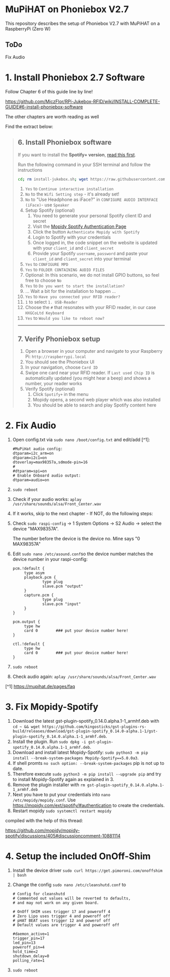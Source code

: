 # MuPiHAT on Phoniebox V2.7
This repository describes the setup of Phoniebox V2.7 with MuPiHAT on a RaspberryPi (Zero W) 

## ToDo

Fix Audio

# 1.  Install Phoniebox 2.7 Software

Follow Chapter 6 of this guide line by line!

https://github.com/MiczFlor/RPi-Jukebox-RFID/wiki/INSTALL-COMPLETE-GUIDE#6-install-phoniebox-software

The other chapters are worth reading as well

Find the extract below:
>## 6. Install Phoniebox software
>
>If you want to install the **Spotify+ version**, [read this first](https://github.com/MiczFlor/RPi-Jukebox-RFID/wiki/Spotify-FAQ).
>
>Run the following command in your SSH terminal and follow the instructions
>
>```bash
>cd; rm install-jukebox.sh; wget https://raw.githubusercontent.com/MiczFlor/RPi-Jukebox-RFID/master/scripts/installscripts/install-jukebox.sh; chmod +x install-jukebox.sh; ./install->jukebox.sh
>```
>
>1. `Yes` to `Continue interactive installation`
>1. `No` to the `Wifi Setting step` - it's already set!
>1. `No` to "Use Headphone as iFace?" in `CONFIGURE AUDIO INTERFACE (iFace)`- use `Speaker` 
>1. Setup Spotify (optional)
>    1. You need to generate your personal Spotify client ID and secret
>    1. Visit the [Mopidy Spotify Authentication Page](https://mopidy.com/ext/spotify/#authentication)
>    1. Click the button `Authenticate Mopidy with Spotify`
>    1. Login to Spotify with your credentials
>    1. Once logged in, the code snippet on the website is updated with your `client_id` and `client_secret`
>    1. Provide your Spotify `username`, `password` and paste your `client_id` and `client_secret` into your terminal
>1. `Yes` to `CONFIGURE MPD`
>1. `Yes` to `FOLDER CONTAINING AUDIO FILES`
>1. Optional: In this scenario, we do not install GPIO buttons, so feel free to choose `No`
>1. `Yes` to `Do you want to start the installation?`
>1. ... Wait a bit for the installation to happen ...
>1. `Yes` to `Have you connected your RFID reader?`
>1. `1` to select `1. USB-Reader`
>1. Choose the `#` that resonates with your RFID reader, in our case `HXGCoLtd Keyboard`
>1. `Yes` to `Would you like to reboot now?`
>
>---
>
>## 7. Verify Phoniebox setup
>
>1. Open a browser in your computer and navigate to your Raspberry Pi: `http://raspberrypi.local`
>1. You should see the Phoniebox UI
>1. In your navigation, choose `Card ID`
>1. Swipe one card near your RFID reader. If `Last used Chip ID` is automatically updated (you might hear a beep) and shows a number, your reader works
>1. Verify Spotify (optional)
>    1. Click `Spotify+` in the menu
>    1. Mopidy opens, a second web player which was also installed
>    1. You should be able to search and play Spotify content here
>

# 2. Fix Audio

1. Open config.txt via ```sudo nano /boot/config.txt``` and edit/add [^1]:
   ```
   #MuPiHat audio config:  
   dtparam=i2c_arm=on  
   dtparam=i2c1=on 
   dtoverlay=max98357a,sdmode-pin=16  
   #  
   #dtparam=spi=on  
   # Enable Onboard audio output: 
   dtparam=audio=on
   ```
3. ```sudo reboot```
4. Check if your audio works: ```aplay /usr/share/sounds/alsa/Front_Center.wav```
5. If it works, skip to the next chapter - If NOT, do the following steps:
6. Check ```sudo raspi-config``` -> 1   System Options ->  S2   Audio -> select the device "MAX98357A".
   
   The number before the device is the device no. Mine says "0   MAX98357A"

7. Edit ```sudo nano /etc/asound.conf```so the device number matches the device number in your raspi-config:
   ```
   pcm.!default {
        type asym
        playback.pcm {
                type plug
                slave.pcm "output"
        }
        capture.pcm {
                type plug
                slave.pcm "input"
        }
   }

   pcm.output {
        type hw
        card 0        ### put your device number here!
   }

   ctl.!default {
        type hw
        card 0        ### put your device number here!
   }
   ```
8. ```sudo reboot```
9. Check audio again: ```aplay /usr/share/sounds/alsa/Front_Center.wav```

[^1] https://mupihat.de/pages/faq

# 3. Fix Mopidy-Spotify

1. Download the latest gst-plugin-spotify_0.14.0.alpha.1-1_armhf.deb with ```cd ~ && wget https://github.com/kingosticks/gst-plugins-rs-build/releases/download/gst-plugin-spotify_0.14.0-alpha.1-1/gst-plugin-spotify_0.14.0.alpha.1-1_armhf.deb```.
2. Install the plugin. Run ```sudo dpkg -i gst-plugin-spotify_0.14.0.alpha.1-1_armhf.deb```.
3. Download and install latest Mopidy-Spotify: ```sudo python3 -m pip install --break-system-packages Mopidy-Spotify==5.0.0a3```.
4. If shell promts ```no such option: --break-system-packages``` pip is not up to date.
5. Therefore execute ```sudo python3 -m pip install --upgrade pip``` and try to install Mopidy-Spotify again as explained in 3.
6. Remove the plugin installer with ```rm gst-plugin-spotify_0.14.0.alpha.1-1_armhf.deb```
7. Next you have to put your credentials into ```nano /etc/mopidy/mopidy.conf```. Use https://mopidy.com/ext/spotify/#authentication to create the credentials.
8. Restart mopidy ```sudo systemctl restart mopidy```

compiled with the help of this thread:

https://github.com/mopidy/mopidy-spotify/discussions/405#discussioncomment-10881114

# 4. Setup the included OnOff-Shim

1. Install the device driver ```sudo curl https://get.pimoroni.com/onoffshim | bash```
2. Change the config ```sudo nano /etc/cleanshutd.conf```
   to
   
   ```
   # Config for cleanshutd
   # Commented out values will be reverted to defaults,
   # and may not work on any given board.
   
   # OnOff SHIM uses trigger 17 and poweroff 4
   # Zero Lipo uses trigger 4 and poweroff off
   # pHAT BEAT uses trigger 12 and powerof off
   # Default values are trigger 4 and poweroff off

   #daemon_active=1
   trigger_pin=17
   led_pin=13
   poweroff_pin=4
   hold_time=2
   shutdown_delay=0
   polling_rate=1
   ```
3. ```sudo reboot```

